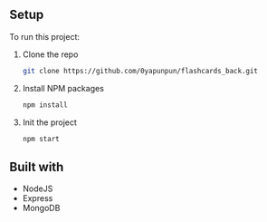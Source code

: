 ## Setup
To run this project: 

1. Clone the repo
   ```sh
   git clone https://github.com/0yapunpun/flashcards_back.git
   ```
2. Install NPM packages
   ```sh
   npm install
   ```
3. Init the project
   ```sh
   npm start
   ```
   
## Built with 
- NodeJS
- Express
- MongoDB    
